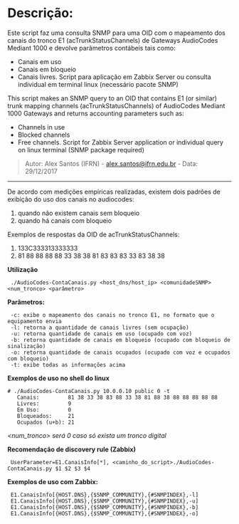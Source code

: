 # Descrição:

Este script faz uma consulta SNMP para uma OID com o mapeamento dos canais do tronco E1 (acTrunkStatusChannels)
de Gateways AudioCodes Mediant 1000 e devolve parâmetros contábeis tais como:
   * Canais em uso
   * Canais em bloqueio
   * Canais livres.
Script para aplicação em Zabbix Server ou consulta individual em terminal linux (necessário pacote SNMP)

This script makes an SNMP query to an OID that contains E1 (or similar) trunk mapping channels (acTrunkStatusChannels)
of AudioCodes Mediant 1000 Gateways and returns accounting parameters such as:
* Channels in use
* Blocked channels
* Free channels.
Script for Zabbix Server application or individual query on linux terminal (SNMP package required)

> Autor: Alex Santos (IFRN) - alex.santos@ifrn.edu.br - Data:  29/12/2017

-----
De acordo com medições empíricas realizadas, existem dois padrões de exibição do uso dos canais no audiocodes:
   1. quando não existem canais sem bloqueio
   2. quando há canais com bloqueio
	 
 Exemplos de respostas da OID de acTrunkStatusChannels: 
   1. 133C333313333333
   2. 81 88 88 88 88 33 38 38 81 83 83 83 33 83 38 38
   
 **Utilização**
```
 ./AudioCodes-ContaCanais.py <host_dns/host_ip> <comunidadeSNMP> <num_tronco> <parâmetro>
```
 **Parâmetros:**
```
 -c: exibe o mapeamento dos canais no tronco E1, no formato que o equipamento envia
 -l: retorna a quantidade de canais livres (sem ocupação)
 -u: retorna quantidade de canais em uso (ocupado com voz)
 -b: retorna quantidade de canais em bloqueio (ocupado com bloqueio de sinalização)
 -o: retorna quantidade de canais ocupados (ocupado com voz e ocupados com bloqueio)
 -t: exibe todas as informações acima
```
**Exemplos de uso no shell do linux**
```
# ./AudioCodes-ContaCanais.py 10.0.0.10 public 0 -t
   Canais:         81 38 33 38 83 88 33 38 81 88 38 88 88 88 88 88
   Livres:         9
   Em Uso:         0
   Bloqueados:     21
   Ocupados (u+b): 21
```
_<num_tronco> será 0 caso só exista um tronco digital_

**Recomendação de discovery rule (Zabbix)**

```
 UserParameter=E1.CanaisInfo[*], <caminho_do_script>./AudioCodes-ContaCanais.py $1 $2 $3 $4
```
**Exemplos de uso com Zabbix:**
```
 E1.CanaisInfo[{HOST.DNS},{$SNMP_COMMUNITY},{#SNMPINDEX},-l]
 E1.CanaisInfo[{HOST.DNS},{$SNMP_COMMUNITY},{#SNMPINDEX},-u]
 E1.CanaisInfo[{HOST.DNS},{$SNMP_COMMUNITY},{#SNMPINDEX},-b]
 E1.CanaisInfo[{HOST.DNS},{$SNMP_COMMUNITY},{#SNMPINDEX},-o]
```
